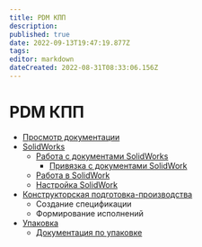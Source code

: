 ```yaml
---
title: PDM КПП
description: 
published: true
date: 2022-09-13T19:47:19.877Z
tags: 
editor: markdown
dateCreated: 2022-08-31T08:33:06.156Z
---
```


# PDM КПП

* [Просмотр документации](prosmotr-dokumentacii.md)
* [SolidWorks](solidworks/)
  * [Работа с документами SolidWorks](solidworks/rabota-v-it-s-dokumentami-sw/)
    * [Привязка с документами SolidWork](solidworks/rabota-v-it-s-dokumentami-sw/)
  * [Работа в SolidWork](solidworks/rabota-v-solidworks/)
  * [Настройка SolidWork](solidworks/nastroika-solidworks/)
* [Конструкторская подготовка-производства](konstruktorskaya-podgotovka-proizvodstva/)
  * Создание спецификации
  * Формирование исполнений
* [Упаковка](upakovka/)
  * [Документация по упаковке](upakovka/dokumentaciya-po-upakovke.md)
